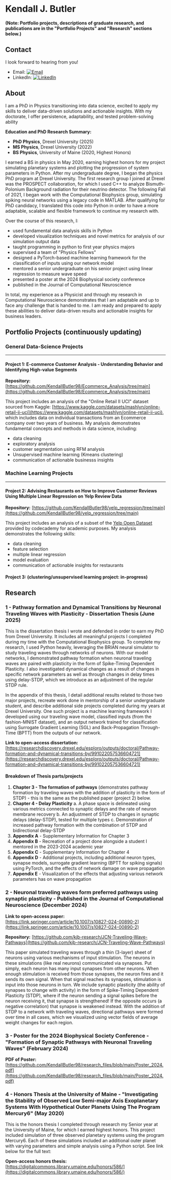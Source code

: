 # Kendall J. Butler

**(Note: Portfolio projects, descriptions of graduate research, and publications are in the "Portfolio Projects" and "Research" sections below.)**

## Contact
I look forward to hearing from you!

- Email: [![Email](https://img.shields.io/badge/Email-red?logo=gmail&logoColor=white)](mailto:kendall.jon.butler@gmail.com)
- LinkedIn: [![LinkedIn](https://img.shields.io/badge/LinkedIn-blue?logo=linkedin&logoColor=white)](https://linkedin.com/in/kendall-butler-b4ba63157/)

## About

I am a PhD in Physics transitioning into data science, excited to apply my skills to deliver data-driven solutions and actionable insights. With my doctorate, I offer persistence, adaptability, and tested problem-solving ability 

**Education and PhD Research Summary:**
- **PhD Physics**, Drexel University (2025)
- **MS Physics**, Drexel University (2022)
- **BS Physics**, University of Maine (2020, Highest Honors)

I earned a BS in physics in May 2020, earning highest honors for my project simulating planetary systems and plotting the progression of system parameters in Python. After my undergraduate degree, I began the physics PhD program at Drexel University. The first research group I joined at Drexel was the PROSPECT collaboration, for which I used C++ to analyze Bismuth-Polonium Background radiation for their neutrino detector. The following Fall of 2021, I began work with the Computational Biophysics group, simulating spiking neural networks using a legacy code in MATLAB. After qualifying for PhD candidacy, I translated this code into Python in order to have a more adaptable, scalable and flexible framework to continue my research with. 

Over the course of this research, I: 
- used fundamental data analysis skills in Python
- developed visualization techniques and novel metrics for analysis of our simulation output data
- taught programming in python to first year physics majors
- supervised a team of "Physics Fellows"
- designed a PyTorch-based machine learning framework for the classification of inputs using our network model
- mentored a senior undergraduate on his senior project using linear regression to measure wave speed
- presented a poster at the 2024 Biophysical society conference
- published in the Journal of Computational Neuroscience

In total, my experience as a Physicist and through my research in Computational Neuroscience demonstrates that I am adaptable and up to face any challenge that is handed to me. I am ready and prepared to apply these abilities to deliver data-driven results and actionable insights for business leaders.

## Portfolio Projects (continuously updating)

### General Data-Science Projects
---

#### Project 1: E-commerce Customer Analysis - Understanding Behavior and Identifying High-value Segments

**Repository:** [https://github.com/KendallButler98/Ecommerce_Analysis/tree/main](https://github.com/KendallButler98/Ecommerce_Analysis/tree/main)

This project includes an analysis of the "Online Retail II UCI" dataset sourced from Kaggle: [https://www.kaggle.com/datasets/mashlyn/online-retail-ii-uci](https://www.kaggle.com/datasets/mashlyn/online-retail-ii-uci), which includes data on individual transactions from an Ecommerce company over two years of business. My analysis demonstrates fundamental concepts and methods in data science, including:
- data cleaning
- exploratory analysis
- customer segmentation using RFM analysis
- Unsupervised machine learning (Kmeans clustering)
- communication of actionable businesss insights

### Machine Learning Projects
---

#### Project 2: Advising Restaurants on How to Improve Customer Reviews Using Multiple Linear Regression on Yelp Review Data

**Repository:** [https://github.com/KendallButler98/yelp_regression/tree/main](https://github.com/KendallButler98/yelp_regression/tree/main)

This project includes an analysis of a subset of the [Yelp Open Dataset](https://business.yelp.com/data/resources/open-dataset/) provided by codecademy for academic purposes. My analysis demonstrates the following skills:
- data cleaning
- feature selection
- multiple linear regression
- model evaluation
- communication of actionable insights for restaurants

#### Project 3: (clustering/unsupervised learning project: in-progress)


## Research

### 1 - Pathway formation and Dynamical Transitions by Neuronal Traveling Waves with Plasticity - Dissertation Thesis (June 2025)

This is the dissertation thesis I wrote and defended in order to earn my PhD from Drexel University. It includes all meaningful projects I completed during my time with the Computational Biophysics group. To complete my research, I used Python heavily, leveraging the BRIAN neural simulator to study traveling waves through networks of neurons. With our model networks, I demonstrated pathway formation when neuronal traveling waves are paired with plasticity in the form of Spike-Timing Dependent Plasticity. I also investigated dynamical changes as a result of changes in specific network parameters as well as through changes in delay times using delay-STDP, which we introduce as an adjustment of the regular STDP rule. 

In the appendix of this thesis, I detail additional results related to those two major projects, recreate work done in mentorship of a senior undergraduate student, and describe additional side projects completed during my years at Drexel University. One such project is a machine learning framework I developed using our traveling wave model, classified inputs (from the fashion-MNIST dataset), and an output network trained for classification using Surrogate Gradient Learning (SGL) and Back-Propagation Through-Time (BPTT) from the outputs of our network. 

**Link to open-access dissertation:** [https://researchdiscovery.drexel.edu/esploro/outputs/doctoral/Pathway-formation-and-dynamical-transitions-by/991022057536604721](https://researchdiscovery.drexel.edu/esploro/outputs/doctoral/Pathway-formation-and-dynamical-transitions-by/991022057536604721)

#### Breakdown of Thesis parts/projects

1. **Chapter 3 - The formation of pathways** (demonstrates pathway formation by traveling waves with the addition of plasticity in the form of STDP) - this is the same as the published paper (project 2) below.
2. **Chapter 4 - Delay Plasticity**
   a. A phase space is delineated using various metrics connected to synaptic delays and the rate of neuron membrane recovery
   b. An adjustment of STDP to changes in synaptic delays (delay-STDP), tested for multiple types
   c. Demonstration of increased pathway formation with the combination of STDP and bidirectional delay-STDP
3. **Appendix A** - Supplementary Information for Chapter 3
4. **Appendix B** - Recreation of a project done alongside a student I mentored in the 2023-2024 academic year
5. **Appendix C** - Supplementary Information for Chapter 4
6. **Appendix D** - Additional projects, including additional neuron types, synapse models, surrogate gradient learning (BPTT for spiking signals) using PyTorch, and the effects of network damage on wave propagation
7. **Appendix E** - Visualization of the effects that adjusting various network parameters has on wave propagation

### 2 - Neuronal traveling waves form preferred pathways using synaptic plasticity - Published in the Journal of Computational Neuroscience (December 2024)

**Link to open-access paper:** [https://link.springer.com/article/10.1007/s10827-024-00890-2](https://link.springer.com/article/10.1007/s10827-024-00890-2)

**Repository:** [https://github.com/kjb-research/JCN-Traveling-Wave-Pathways](https://github.com/kjb-research/JCN-Traveling-Wave-Pathways)

This paper simulated traveling waves through a thin (3-layer) sheet of neurons using various mechanisms of input stimulation. The neurons in these simulations (like real neurons) communicated via synapses. Put simply, each neuron has many input synapses from other neurons. When enough stimulation is received from those synapses, the neuron fires and it sends its own signal. When that signal reaches its synapses, stimulation is input into those neurons in turn. We include synaptic plasticity (the ability of synapses to change with activity) in the form of Spike-Timing Dependent Plasticity (STDP), where if the neuron sending a signal spikes before the neuron receiving it, that synapse is strengthened! If the opposite occurs (a negative correlation) that synapse is weakened instead. With the addition of STDP to a network with traveling waves, directional pathways were formed over time in all cases, which we visualized using vector fields of average weight changes for each region.

### 3 - Poster for the 2024 Biophysical Society Conference - "Formation of Synaptic Pathways with Neuronal Traveling Waves" (February 2024)

**PDF of Poster:** [https://github.com/KendallButler98/research_files/blob/main/Poster_2024.pdf](https://github.com/KendallButler98/research_files/blob/main/Poster_2024.pdf)

### 4 - Honors Thesis at the University of Maine - "Investigating the Stability of Observed Low Semi-major Axis Exoplanetary Systems With Hypothetical Outer Planets Using The Program Mercury6" (May 2020)

This is the honors thesis I completed through research my Senior year at the University of Maine, for which I earned highest honors. This project included simulation of three observed planetary systems using the program Mercury6. Each of these simulations included an additional outer planet with varying parameters and simple analysis using a Python script. See link below for the full text:

**Open-access honors thesis:** [https://digitalcommons.library.umaine.edu/honors/586/](https://digitalcommons.library.umaine.edu/honors/586/)



